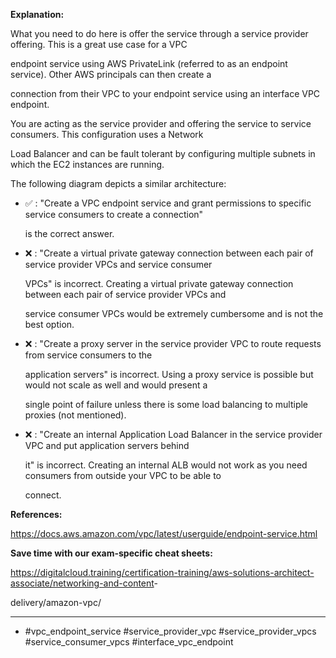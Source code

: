 **Explanation:**

What you need to do here is offer the service through a service provider offering. This is a great use case for a VPC

endpoint service using AWS PrivateLink (referred to as an endpoint service). Other AWS principals can then create a

connection from their VPC to your endpoint service using an interface VPC endpoint.

You are acting as the service provider and offering the service to service consumers. This configuration uses a Network

Load Balancer and can be fault tolerant by configuring multiple subnets in which the EC2 instances are running.

The following diagram depicts a similar architecture:

- ✅ :  "Create a VPC endpoint service and grant permissions to specific service consumers to create a connection"

  is the correct answer.

- ❌ :  "Create a virtual private gateway connection between each pair of service provider VPCs and service consumer

  VPCs" is incorrect. Creating a virtual private gateway connection between each pair of service provider VPCs and

  service consumer VPCs would be extremely cumbersome and is not the best option.

- ❌ :  "Create a proxy server in the service provider VPC to route requests from service consumers to the

  application servers" is incorrect. Using a proxy service is possible but would not scale as well and would present a

  single point of failure unless there is some load balancing to multiple proxies (not mentioned).

- ❌ :  "Create an internal Application Load Balancer in the service provider VPC and put application servers behind

  it" is incorrect. Creating an internal ALB would not work as you need consumers from outside your VPC to be able to

  connect.

**References:**

<https://docs.aws.amazon.com/vpc/latest/userguide/endpoint-service.html>

**Save time with our exam-specific cheat sheets:**

<https://digitalcloud.training/certification-training/aws-solutions-architect-associate/networking-and-content>-

delivery/amazon-vpc/

----

- #vpc_endpoint_service #service_provider_vpc #service_provider_vpcs #service_consumer_vpcs #interface_vpc_endpoint
